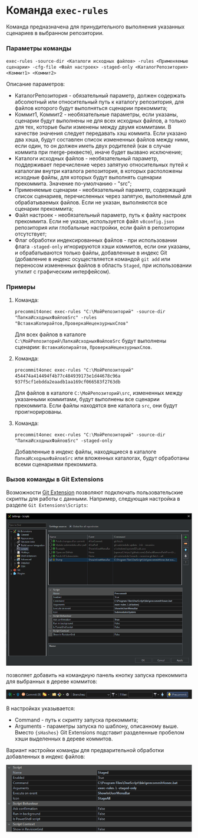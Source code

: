 # Команда `exec-rules`

Команда предназначена для принудительного выполнения указанных сценариев в выбранном репозитории.

### Параметры команды

```
exec-rules -source-dir <Каталоги исходных файлов> -rules <Применяемые сценарии> -cfg-file <Файл настроек> -staged-only <КаталогРепозитория> <Коммит1> <Коммит2>
```

Описание параметров:
- КаталогРепозитория - обязательный параметр, должен содержать абсолютный или относительный путь к каталогу репозитория, для файлов которого будут выполняться сценарии прекоммита;
- Коммит1, Коммит2 - необязательные параметры, если указаны, сценарии будут выполнены не для всех исходных файлов, а только для тех, которые были изменены между двумя коммитами. В качестве значения следует передавать хэш коммита. Если указано два хэша, будут составлен список измененных файлов между ними, если один, то он должен иметь двух родителей (как в случае коммита при merge-реквесте), иначе будет вызвано исключение;
- Каталоги исходных файлов - необязательный параметр, поддерживает перечисление через запятую относительных путей к каталогам внутри каталога репозитория, в которых расположены исходные файлы, для которых будут выполнять сценарии прекоммита. Значение по-умолчанию - "src";
- Применяемые сценарии - необязательный параметр, содержащий список сценариев, перечисленных через запятую, выполняемый для обрабатываемых файлов. Если не указан, выполняются все сценарии прекоммита;
- Файл настроек - необязательный параметр, путь к файлу настроек прекоммита. Если не указан, используется файл `v8config.json` репозитория или глобальные настройки, если файл в репозитории отсутствует;
- Флаг обработки индексированных файлов - при использовании флага `-staged-only` игнорируются хэши коммитов, если они указаны, и обрабатываются только файлы, добавленные в индекс Git (добавление в индекс осуществляется командой `git add` или переносом измененных файлов в область `Staged`, при использовании утилит с графическим интерфейсом).

### Примеры

1. Команда:
   
    ```shell
    precommit4onec exec-rules "C:\МойРепозиторий" -source-dir "ПапкаИсходныхФайловSrc" -rules "ВставкаКопирайтов,ПроверкаНецензурныхСлов"
    ```

    Для всех файлов в каталоге `C:\МойРепозиторий\ПапкаИсходныхФайловSrc` будут выполнены сценарии: `ВставкаКопирайтов`, `ПроверкаНецензурныхСлов`.

2. Команда:
   
    ```shell
    precommit4onec exec-rules "C:\МойРепозиторий" 454474a414494f4b77c484939173e1d44678c96a 937f5cf1ebdda2eaadb1aa169cf066583f2763db
    ```

    Для файлов в каталоге `C:\МойРепозиторий\src`, измененных между указанными коммитами, будут выполнены все сценарии прекоммита. Если файлы находятся вне каталога `src`, они будут проигнорированы.

3. Команда:
   
   ```shell
   precommit4onec exec-rules "C:\МойРепозиторий" -source-dir "ПапкаИсходныхФайловSrc" -staged-only
   ```

   Добавленные в индекс файлы, находящиеся в каталоге `ПапкаИсходныхФайловSrc` или вложенных каталогах, будут обработаны всеми сценариями прекоммита.

### Вызов команды в Git Extensions

Возможности [Git Extension](https://gitextensions.github.io/) позволяют подключать пользовательские скрипты для работы с данными. Например, следующая настройка в разделе `Git Extensions\Scripts`:

![Settings](img/GitExtensions_Settings.png)

позволяет добавить на командную панель кнопку запуска прекоммита для выбранных в дереве коммитов:

![Button](img/GitExtensions_Interface.png)

В настройках указывается:
- Command - путь к скрипту запуска прекоммита;
- Arguments - параметры запуска по шаблону, описанному выше. Вместо `{sHashes}` Git Extensions подставит разделенные пробелом хэши выделенных в дереве коммитов.

Вариант настройки команды для предварительной обработки добавленных в индекс файлов:

![Settings](img/GitExtensions_StagedFiles.png)
